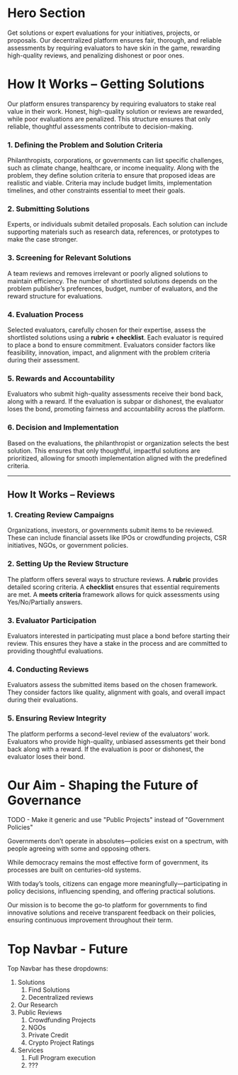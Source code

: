 

# Hero Section
Get solutions or expert evaluations for your initiatives, projects, or proposals. Our decentralized platform ensures 
fair, thorough, and reliable assessments by requiring evaluators to have skin in the game, rewarding high-quality 
reviews, and penalizing dishonest or poor ones.

# How It Works – Getting Solutions
Our platform ensures transparency by requiring evaluators to stake real value in their work. Honest, high-quality 
solution or reviews are rewarded, while poor evaluations are penalized. This structure ensures that only reliable, thoughtful 
assessments contribute to decision-making.


### 1. Defining the Problem and Solution Criteria
Philanthropists, corporations, or governments can list specific challenges, such as climate change, healthcare, or 
income inequality. Along with the problem, they define solution criteria to ensure that proposed ideas are realistic 
and viable. Criteria may include budget limits, implementation timelines, and other constraints essential to meet their goals.

### 2. Submitting Solutions
Experts, or individuals submit detailed proposals. Each solution can include supporting materials such as 
research data, references, or prototypes to make the case stronger.

### 3. Screening for Relevant Solutions
A team reviews and removes irrelevant or poorly aligned solutions to maintain efficiency. The number 
of shortlisted solutions depends on the problem publisher’s preferences, budget, number of evaluators, and the reward 
structure for evaluations.

### 4. Evaluation Process
Selected evaluators, carefully chosen for their expertise, assess the shortlisted solutions using a **rubric + checklist**. 
Each evaluator is required to place a bond to ensure commitment. Evaluators consider factors like feasibility, 
innovation, impact, and alignment with the problem criteria during their assessment.

### 5. Rewards and Accountability
Evaluators who submit high-quality assessments receive their bond back, along with a reward. If the evaluation is 
subpar or dishonest, the evaluator loses the bond, promoting fairness and accountability across the platform.

### 6. Decision and Implementation
Based on the evaluations, the philanthropist or organization selects the best solution. This ensures that only thoughtful, 
impactful solutions are prioritized, allowing for smooth implementation aligned with the predefined criteria.

---

## How It Works – Reviews

### 1. Creating Review Campaigns
Organizations, investors, or governments submit items to be reviewed. These can include financial assets like IPOs or 
crowdfunding projects, CSR initiatives, NGOs, or government policies.

### 2. Setting Up the Review Structure
The platform offers several ways to structure reviews. A **rubric** provides detailed scoring criteria. A **checklist** 
ensures that essential requirements are met. A **meets criteria** framework allows for quick assessments using 
Yes/No/Partially answers.

### 3. Evaluator Participation
Evaluators interested in participating must place a bond before starting their review. This ensures they have a stake 
in the process and are committed to providing thoughtful evaluations.

### 4. Conducting Reviews
Evaluators assess the submitted items based on the chosen framework. They consider factors like quality, alignment with 
goals, and overall impact during their evaluations.

### 5. Ensuring Review Integrity
The platform performs a second-level review of the evaluators’ work. Evaluators who provide high-quality, unbiased 
assessments get their bond back along with a reward. If the evaluation is poor or dishonest, the evaluator loses their bond.


# Our Aim - Shaping the Future of Governance

TODO - Make it generic and use "Public Projects" instead of "Government Policies"

Governments don’t operate in absolutes—policies exist on a spectrum, with people agreeing with some and opposing others.

While democracy remains the most effective form of government, its processes are built on centuries-old systems.

With today’s tools, citizens can engage more meaningfully—participating in policy decisions, influencing spending, and 
offering practical solutions. 

Our mission is to become the go-to platform for governments to find innovative solutions and receive transparent feedback 
on their policies, ensuring continuous improvement throughout their term.


# Top Navbar - Future

Top Navbar has these dropdowns:
1. Solutions
   1. Find Solutions
   2. Decentralized reviews
2. Our Research
3. Public Reviews
   1. Crowdfunding Projects
   2. NGOs
   3. Private Credit
   4. Crypto Project Ratings
4. Services
   1. Full Program execution
   2. ???


